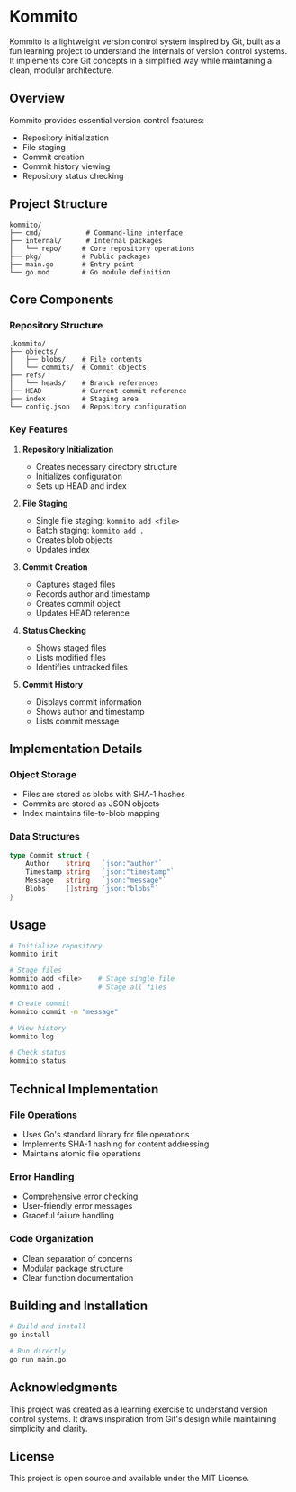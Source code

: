 # Kommito

Kommito is a lightweight version control system inspired by Git, built as a fun learning project to understand the internals of version control systems. It implements core Git concepts in a simplified way while maintaining a clean, modular architecture.

## Overview

Kommito provides essential version control features:
- Repository initialization
- File staging
- Commit creation
- Commit history viewing
- Repository status checking

## Project Structure

```
kommito/
├── cmd/           # Command-line interface
├── internal/      # Internal packages
│   └── repo/     # Core repository operations
├── pkg/          # Public packages
├── main.go       # Entry point
└── go.mod        # Go module definition
```

## Core Components

### Repository Structure
```
.kommito/
├── objects/
│   ├── blobs/    # File contents
│   └── commits/  # Commit objects
├── refs/
│   └── heads/    # Branch references
├── HEAD          # Current commit reference
├── index         # Staging area
└── config.json   # Repository configuration
```

### Key Features

1. **Repository Initialization**
   - Creates necessary directory structure
   - Initializes configuration
   - Sets up HEAD and index

2. **File Staging**
   - Single file staging: `kommito add <file>`
   - Batch staging: `kommito add .`
   - Creates blob objects
   - Updates index

3. **Commit Creation**
   - Captures staged files
   - Records author and timestamp
   - Creates commit object
   - Updates HEAD reference

4. **Status Checking**
   - Shows staged files
   - Lists modified files
   - Identifies untracked files

5. **Commit History**
   - Displays commit information
   - Shows author and timestamp
   - Lists commit message

## Implementation Details

### Object Storage
- Files are stored as blobs with SHA-1 hashes
- Commits are stored as JSON objects
- Index maintains file-to-blob mapping

### Data Structures
```go
type Commit struct {
    Author    string   `json:"author"`
    Timestamp string   `json:"timestamp"`
    Message   string   `json:"message"`
    Blobs     []string `json:"blobs"`
}
```

## Usage

```bash
# Initialize repository
kommito init

# Stage files
kommito add <file>    # Stage single file
kommito add .         # Stage all files

# Create commit
kommito commit -m "message"

# View history
kommito log

# Check status
kommito status
```

## Technical Implementation

### File Operations
- Uses Go's standard library for file operations
- Implements SHA-1 hashing for content addressing
- Maintains atomic file operations

### Error Handling
- Comprehensive error checking
- User-friendly error messages
- Graceful failure handling

### Code Organization
- Clean separation of concerns
- Modular package structure
- Clear function documentation

## Building and Installation

```bash
# Build and install
go install

# Run directly
go run main.go
```

## Acknowledgments

This project was created as a learning exercise to understand version control systems. It draws inspiration from Git's design while maintaining simplicity and clarity.

## License

This project is open source and available under the MIT License.